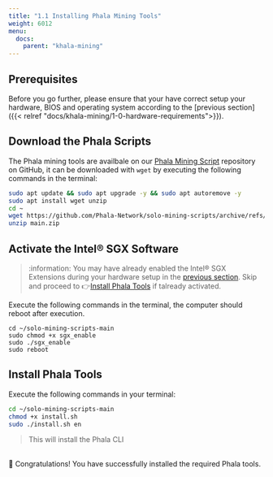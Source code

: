 ```yaml
---
title: "1.1 Installing Phala Mining Tools"
weight: 6012
menu:
  docs:
    parent: "khala-mining"
---
```


## Prerequisites

Before you go further, please ensure that your have correct setup your hardware, BIOS and operating system according to the [previous section]({{< relref "docs/khala-mining/1-0-hardware-requirements">}}).

## Download the Phala Scripts

The Phala mining tools are availbale on our [Phala Mining Script](https://github.com/Phala-Network/solo-mining-scripts/) repository on GitHub, it can be downloaded with `wget` by executing the following commands in the terminal:

```bash
sudo apt update && sudo apt upgrade -y && sudo apt autoremove -y
sudo apt install wget unzip
cd ~
wget https://github.com/Phala-Network/solo-mining-scripts/archive/refs/heads/main.zip
unzip main.zip
```

## Activate the Intel® SGX Software 

> :information: You may have already enabled the Intel® SGX Extensions during your hardware setup in the [previous section](/en-us/docs/khala-mining/1-1-hardware-requirements/#5-enable-intel-sgx-extensions). Skip and proceed to :point_right:[Install Phala Tools](/en-us/docs/khala-mining/1-2-download-setup-scripts/#install-phala-tools) if talready activated.

Execute the following commands in the terminal, the computer should reboot after execution.

```shell
cd ~/solo-mining-scripts-main
sudo chmod +x sgx_enable
sudo ./sgx_enable
sudo reboot
```

## Install Phala Tools

Execute the following commands in your terminal:

```bash
cd ~/solo-mining-scripts-main
chmod +x install.sh
sudo ./install.sh en
```

> This will install the Phala CLI

\
:tada: Congratulations! You have successfully installed the required Phala tools.
